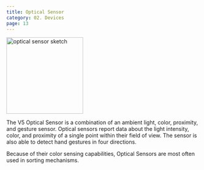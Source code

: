 ```yaml
---
title: Optical Sensor
category: 02. Devices
page: 13
---
```


<img height="200" alt="optical sensor sketch" align="center" src="/docs/optical-sensor.svg" />

The V5 Optical Sensor is a combination of an ambient light, color, proximity, and gesture sensor. Optical sensors report data about the light intensity, color, and proximity of a single point within their field of view. The sensor is also able to detect hand gestures in four directions.

Because of their color sensing capabilities, Optical Sensors are most often used in sorting mechanisms.